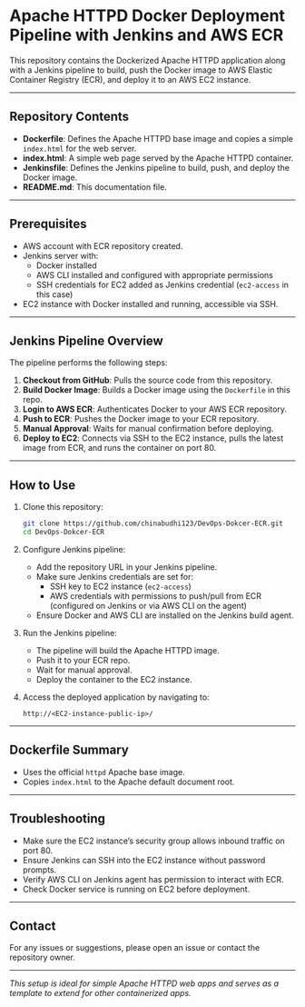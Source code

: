 # Apache HTTPD Docker Deployment Pipeline with Jenkins and AWS ECR

This repository contains the Dockerized Apache HTTPD application along with a Jenkins pipeline to build, push the Docker image to AWS Elastic Container Registry (ECR), and deploy it to an AWS EC2 instance.

---

## Repository Contents

- **Dockerfile**: Defines the Apache HTTPD base image and copies a simple `index.html` for the web server.
- **index.html**: A simple web page served by the Apache HTTPD container.
- **Jenkinsfile**: Defines the Jenkins pipeline to build, push, and deploy the Docker image.
- **README.md**: This documentation file.

---

## Prerequisites

- AWS account with ECR repository created.
- Jenkins server with:
  - Docker installed
  - AWS CLI installed and configured with appropriate permissions
  - SSH credentials for EC2 added as Jenkins credential (`ec2-access` in this case)
- EC2 instance with Docker installed and running, accessible via SSH.

---

## Jenkins Pipeline Overview

The pipeline performs the following steps:

1. **Checkout from GitHub**: Pulls the source code from this repository.
2. **Build Docker Image**: Builds a Docker image using the `Dockerfile` in this repo.
3. **Login to AWS ECR**: Authenticates Docker to your AWS ECR repository.
4. **Push to ECR**: Pushes the Docker image to your ECR repository.
5. **Manual Approval**: Waits for manual confirmation before deploying.
6. **Deploy to EC2**: Connects via SSH to the EC2 instance, pulls the latest image from ECR, and runs the container on port 80.

---

## How to Use

1. Clone this repository:

    ```bash
    git clone https://github.com/chinabudhi123/DevOps-Dokcer-ECR.git
    cd DevOps-Dokcer-ECR
    ```

2. Configure Jenkins pipeline:

    - Add the repository URL in your Jenkins pipeline.
    - Make sure Jenkins credentials are set for:
      - SSH key to EC2 instance (`ec2-access`)
      - AWS credentials with permissions to push/pull from ECR (configured on Jenkins or via AWS CLI on the agent)
    - Ensure Docker and AWS CLI are installed on the Jenkins build agent.

3. Run the Jenkins pipeline:

    - The pipeline will build the Apache HTTPD image.
    - Push it to your ECR repo.
    - Wait for manual approval.
    - Deploy the container to the EC2 instance.

4. Access the deployed application by navigating to:

    ```
    http://<EC2-instance-public-ip>/
    ```

---

## Dockerfile Summary

- Uses the official `httpd` Apache base image.
- Copies `index.html` to the Apache default document root.

---

## Troubleshooting

- Make sure the EC2 instance’s security group allows inbound traffic on port 80.
- Ensure Jenkins can SSH into the EC2 instance without password prompts.
- Verify AWS CLI on Jenkins agent has permission to interact with ECR.
- Check Docker service is running on EC2 before deployment.

---

## Contact

For any issues or suggestions, please open an issue or contact the repository owner.

---

*This setup is ideal for simple Apache HTTPD web apps and serves as a template to extend for other containerized apps.*


